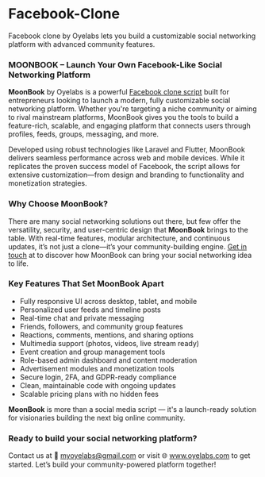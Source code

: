 # Facebook-Clone
Facebook clone by Oyelabs lets you build a customizable social networking platform with advanced community features.
  <h3>MOONBOOK – Launch Your Own Facebook-Like Social Networking Platform</h3>

  <p><strong>MoonBook</strong> by Oyelabs is a powerful <a href="https://oyelabs.com/facebook-clone/" target="_blank">Facebook clone script</a> built for entrepreneurs looking to launch a modern, fully customizable social networking platform. Whether you're targeting a niche community or aiming to rival mainstream platforms, MoonBook gives you the tools to build a feature-rich, scalable, and engaging platform that connects users through profiles, feeds, groups, messaging, and more.</p>

  <p>Developed using robust technologies like Laravel and Flutter, MoonBook delivers seamless performance across web and mobile devices. While it replicates the proven success model of Facebook, the script allows for extensive customization—from design and branding to functionality and monetization strategies.</p>

 <h3>Why Choose MoonBook?</h3>

<p>There are many social networking solutions out there, but few offer the versatility, security, and user-centric design that <strong>MoonBook</strong> brings to the table. With real-time features, modular architecture, and continuous updates, it’s not just a clone—it’s your community-building engine. <a href="mailto:grow@oyelabs.com">Get in touch</a> at to discover how MoonBook can bring your social networking idea to life.</p>

  <h3>Key Features That Set MoonBook Apart</h3>
  <ul>
    <li>Fully responsive UI across desktop, tablet, and mobile</li>
    <li>Personalized user feeds and timeline posts</li>
    <li>Real-time chat and private messaging</li>
    <li>Friends, followers, and community group features</li>
    <li>Reactions, comments, mentions, and sharing options</li>
    <li>Multimedia support (photos, videos, live stream ready)</li>
    <li>Event creation and group management tools</li>
    <li>Role-based admin dashboard and content moderation</li>
    <li>Advertisement modules and monetization tools</li>
    <li>Secure login, 2FA, and GDPR-ready compliance</li>
    <li>Clean, maintainable code with ongoing updates</li>
    <li>Scalable pricing plans with no hidden fees</li>
  </ul>

  <p><strong>MoonBook</strong> is more than a social media script — it's a launch-ready solution for visionaries building the next big online community.</p>

  <h3>Ready to build your social networking platform?</h3>
 <p>Contact us at 📩 <a href="mailto:myoyelabs@gmail.com">myoyelabs@gmail.com</a> or visit 🌐 <a href="https://www.oyelabs.com" target="_blank">www.oyelabs.com</a> to get started. Let’s build your community-powered platform together!</p>

</body>
</html>
